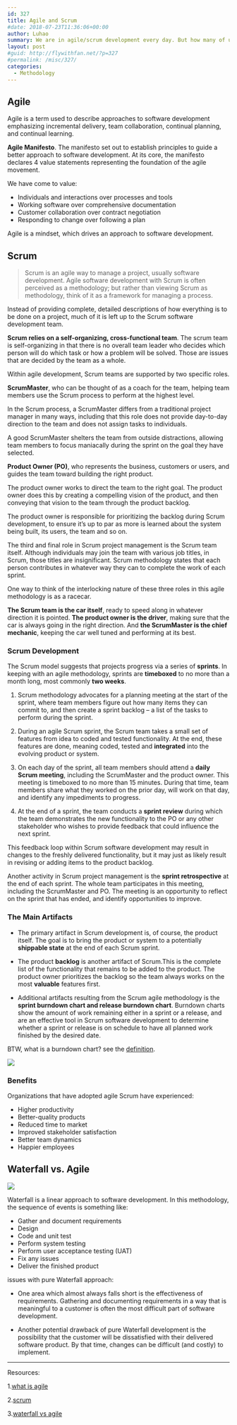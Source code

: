 ```yaml
---
id: 327
title: Agile and Scrum
#date: 2018-07-23T11:36:06+00:00
author: Luhao
summary: We are in agile/scrum development every day. But how many of us can really speck out the theory of agile and scrum?
layout: post
#guid: http://flywithfan.net/?p=327
#permalink: /misc/327/
categories:
  - Methodology
---
```

## Agile

Agile is a term used to describe approaches to software development emphasizing incremental delivery, team collaboration, continual planning, and continual learning.

**Agile Manifesto**. The manifesto set out to establish principles to guide a better approach to software development. At its core, the manifesto declares 4 value statements representing the foundation of the agile movement.

We have come to value:

  * Individuals and interactions over processes and tools
  * Working software over comprehensive documentation
  * Customer collaboration over contract negotiation
  * Responding to change over following a plan

Agile is a mindset, which drives an approach to software development.

## Scrum

> Scrum is an agile way to manage a project, usually software development. Agile software development with Scrum is often perceived as a methodology; but rather than viewing Scrum as methodology, think of it as a framework for managing a process. 

Instead of providing complete, detailed descriptions of how everything is to be done on a project, much of it is left up to the Scrum software development team.

**Scrum relies on a self-organizing, cross-functional team**. The scrum team is self-organizing in that there is no overall team leader who decides which person will do which task or how a problem will be solved. Those are issues that are decided by the team as a whole.

Within agile development, Scrum teams are supported by two specific roles.

**ScrumMaster**, who can be thought of as a coach for the team, helping team members use the Scrum process to perform at the highest level.

In the Scrum process, a ScrumMaster differs from a traditional project manager in many ways, including that this role does not provide day-to-day direction to the team and does not assign tasks to individuals.

A good ScrumMaster shelters the team from outside distractions, allowing team members to focus maniacally during the sprint on the goal they have selected.

**Product Owner (PO)**, who represents the business, customers or users, and guides the team toward building the right product.

The product owner works to direct the team to the right goal. The product owner does this by creating a compelling vision of the product, and then conveying that vision to the team through the product backlog.

The product owner is responsible for prioritizing the backlog during Scrum development, to ensure it’s up to par as more is learned about the system being built, its users, the team and so on.

The third and final role in Scrum project management is the Scrum team itself. Although individuals may join the team with various job titles, in Scrum, those titles are insignificant. Scrum methodology states that each person contributes in whatever way they can to complete the work of each sprint.

One way to think of the interlocking nature of these three roles in this agile methodology is as a racecar.

**The Scrum team is the car itself**, ready to speed along in whatever direction it is pointed. **The product owner is the driver**, making sure that the car is always going in the right direction. And **the ScrumMaster is the chief mechanic**, keeping the car well tuned and performing at its best.

### Scrum Development

The Scrum model suggests that projects progress via a series of **sprints**. In keeping with an agile methodology, sprints are **timeboxed** to no more than a month long, most commonly **two weeks**.

  1. Scrum methodology advocates for a planning meeting at the start of the sprint, where team members figure out how many items they can commit to, and then create a sprint backlog – a list of the tasks to perform during the sprint.</p> 
  2. During an agile Scrum sprint, the Scrum team takes a small set of features from idea to coded and tested functionality. At the end, these features are done, meaning coded, tested and **integrated** into the evolving product or system.

  3. On each day of the sprint, all team members should attend a **daily Scrum meeting**, including the ScrumMaster and the product owner. This meeting is timeboxed to no more than 15 minutes. During that time, team members share what they worked on the prior day, will work on that day, and identify any impediments to progress.

  4. At the end of a sprint, the team conducts a **sprint review** during which the team demonstrates the new functionality to the PO or any other stakeholder who wishes to provide feedback that could influence the next sprint.

This feedback loop within Scrum software development may result in changes to the freshly delivered functionality, but it may just as likely result in revising or adding items to the product backlog.

Another activity in Scrum project management is the **sprint retrospective** at the end of each sprint. The whole team participates in this meeting, including the ScrumMaster and PO. The meeting is an opportunity to reflect on the sprint that has ended, and identify opportunities to improve.

### The Main Artifacts

  * The primary artifact in Scrum development is, of course, the product itself. The goal is to bring the product or system to a potentially **shippable state** at the end of each Scrum sprint.</p> 
  * The product **backlog** is another artifact of Scrum.This is the complete list of the functionality that remains to be added to the product. The product owner prioritizes the backlog so the team always works on the most **valuable** features first.

  * Additional artifacts resulting from the Scrum agile methodology is the **sprint burndown chart and release burndown chart**. Burndown charts show the amount of work remaining either in a sprint or a release, and are an effective tool in Scrum software development to determine whether a sprint or release is on schedule to have all planned work finished by the desired date.

BTW, what is a burndown chart? see the [definition](https://en.wikipedia.org/wiki/Burn_down_chart).
  
![](https://upload.wikimedia.org/wikipedia/commons/8/8c/Burn_down_chart.png)

### Benefits

Organizations that have adopted agile Scrum have experienced:

  * Higher productivity
  * Better-quality products
  * Reduced time to market
  * Improved stakeholder satisfaction
  * Better team dynamics
  * Happier employees

## Waterfall vs. Agile

![](https://ekiy5aot90-flywheel.netdna-ssl.com/wp-content/uploads/2013/07/segue-blog-waterfall-vs-agile-which-is-right-development-methodology-for-your-project.png)

Waterfall is a linear approach to software development. In this methodology, the sequence of events is something like:

  * Gather and document requirements
  * Design
  * Code and unit test
  * Perform system testing
  * Perform user acceptance testing (UAT)
  * Fix any issues
  * Deliver the finished product

issues with pure Waterfall approach:

  * One area which almost always falls short is the effectiveness of requirements. Gathering and documenting requirements in a way that is meaningful to a customer is often the most difficult part of software development.</p> 
  * Another potential drawback of pure Waterfall development is the possibility that the customer will be dissatisfied with their delivered software product. By that time, changes can be difficult (and costly) to implement.

* * *

Resources:
  
1.[what is agile](https://docs.microsoft.com/en-us/azure/devops/agile/what-is-agile)
  
2.[scrum](https://www.mountaingoatsoftware.com/agile/scrum)
  
3.[waterfall vs agile](https://www.seguetech.com/waterfall-vs-agile-methodology/)